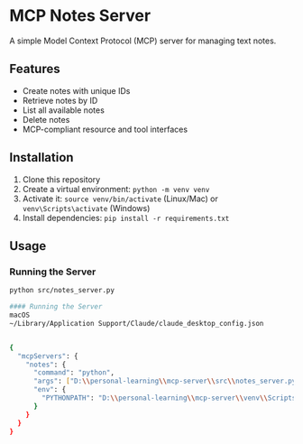 # MCP Notes Server

A simple Model Context Protocol (MCP) server for managing text notes.

## Features
- Create notes with unique IDs
- Retrieve notes by ID
- List all available notes
- Delete notes
- MCP-compliant resource and tool interfaces

## Installation

1. Clone this repository
2. Create a virtual environment: `python -m venv venv`
3. Activate it: `source venv/bin/activate` (Linux/Mac) or `venv\Scripts\activate` (Windows)
4. Install dependencies: `pip install -r requirements.txt`

## Usage

### Running the Server
```bash
python src/notes_server.py

#### Running the Server
macOS
~/Library/Application Support/Claude/claude_desktop_config.json


{
  "mcpServers": {
    "notes": {
      "command": "python",
      "args": ["D:\\personal-learning\\mcp-server\\src\\notes_server.py"],
      "env": {
        "PYTHONPATH": "D:\\personal-learning\\mcp-server\\venv\\Scripts"
      }
    }
  }
}
